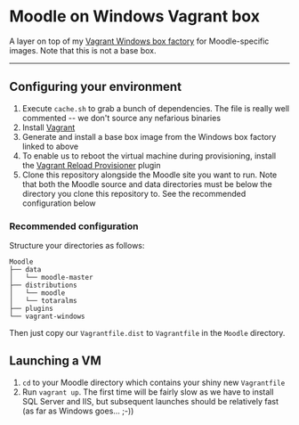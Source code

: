 # Moodle on Windows Vagrant box

A layer on top of my
[Vagrant Windows box factory](https://github.com/LukeCarrier/vagrant-windows)
for Moodle-specific images. Note that this is not a base box.

* * *

## Configuring your environment

1. Execute ```cache.sh``` to grab a bunch of dependencies. The file is really
   well commented -- we don't source any nefarious binaries
2. Install [Vagrant](https://www.vagrantup.com/)
3. Generate and install a base box image from the Windows box factory linked to
   above
4. To enable us to reboot the virtual machine during provisioning, install the
   [Vagrant Reload Provisioner](https://github.com/aidanns/vagrant-reload)
   plugin
5. Clone this repository alongside the Moodle site you want to run. Note that
   both the Moodle source and data directories must be below the directory you
   clone this repository to. See the recommended configuration below

### Recommended configuration

Structure your directories as follows:

    Moodle
    ├── data
    │   └── moodle-master
    ├── distributions
    │   └── moodle
    │   └── totaralms
    ├── plugins
    └── vagrant-windows

Then just copy our ```Vagrantfile.dist``` to ```Vagrantfile``` in the
```Moodle``` directory.

## Launching a VM

1. ```cd``` to your Moodle directory which contains your shiny new
   ```Vagrantfile```
2. Run ```vagrant up```. The first time will be fairly slow as we have to
   install SQL Server and IIS, but subsequent launches should be relatively fast
   (as far as Windows goes... ;-))
